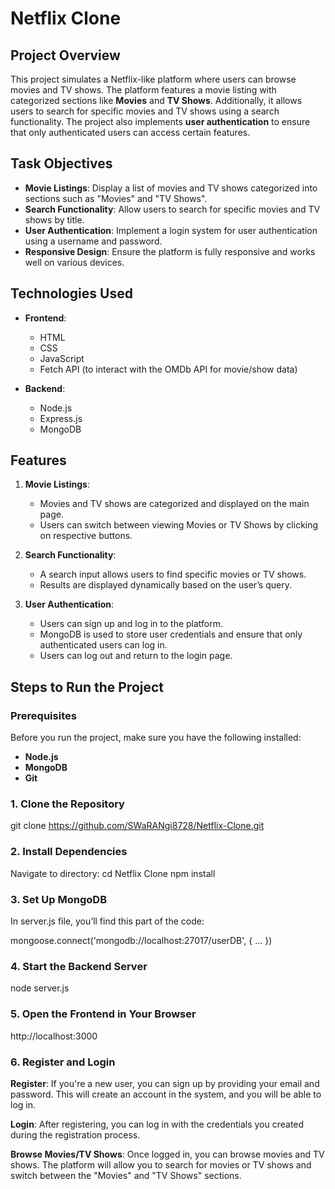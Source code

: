# Netflix Clone 

## Project Overview

This project simulates a Netflix-like platform where users can browse movies and TV shows. The platform features a movie listing with categorized sections like **Movies** and **TV Shows**. Additionally, it allows users to search for specific movies and TV shows using a search functionality. The project also implements **user authentication** to ensure that only authenticated users can access certain features.

## Task Objectives

- **Movie Listings**: Display a list of movies and TV shows categorized into sections such as "Movies" and "TV Shows".
- **Search Functionality**: Allow users to search for specific movies and TV shows by title.
- **User Authentication**: Implement a login system for user authentication using a username and password.
- **Responsive Design**: Ensure the platform is fully responsive and works well on various devices.

## Technologies Used

- **Frontend**:
  - HTML
  - CSS
  - JavaScript
  - Fetch API (to interact with the OMDb API for movie/show data)
    
- **Backend**:
  - Node.js 
  - Express.js 
  - MongoDB 

## Features

1. **Movie Listings**:
   - Movies and TV shows are categorized and displayed on the main page.
   - Users can switch between viewing Movies or TV Shows by clicking on respective buttons.

2. **Search Functionality**:
   - A search input allows users to find specific movies or TV shows.
   - Results are displayed dynamically based on the user’s query.

3. **User Authentication**:
   - Users can sign up and log in to the platform.
   - MongoDB is used to store user credentials and ensure that only authenticated users can log in.
   - Users can log out and return to the login page.

## Steps to Run the Project

### Prerequisites

Before you run the project, make sure you have the following installed:

- **Node.js** 
- **MongoDB** 
- **Git** 

### 1. Clone the Repository
git clone https://github.com/SWaRANgi8728/Netflix-Clone.git

### 2. Install Dependencies
Navigate to directory:
cd Netflix Clone
npm install

### 3. Set Up MongoDB
In server.js file, you’ll find this part of the code:

mongoose.connect('mongodb://localhost:27017/userDB', { ... })

### 4. Start the Backend Server
node server.js

### 5. Open the Frontend in Your Browser
http://localhost:3000

### 6. Register and Login
**Register**:
If you're a new user, you can sign up by providing your email and password.
This will create an account in the system, and you will be able to log in.

**Login**:
After registering, you can log in with the credentials you created during the registration process.

**Browse Movies/TV Shows**:
Once logged in, you can browse movies and TV shows. The platform will allow you to search for movies or TV shows and switch between the "Movies" and "TV Shows" sections.




